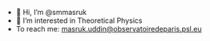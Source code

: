- 👋 Hi, I’m @smmasruk
- 👀 I’m interested in Theoretical Physics
- To reach me: masruk.uddin@observatoiredeparis.psl.eu


<!---
smmasruk/smmasruk is a ✨ special ✨ repository because its `README.md` (this file) appears on your GitHub profile.
You can click the Preview link to take a look at your changes.
--->
